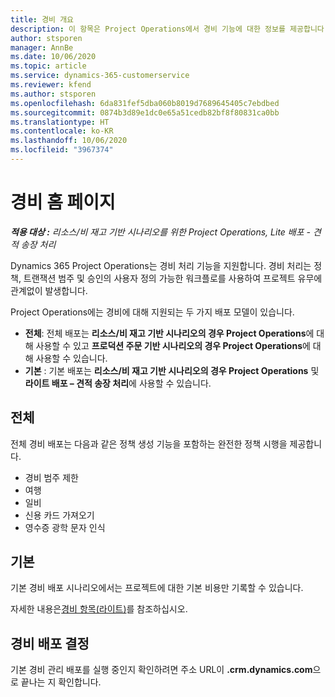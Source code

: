 ```yaml
---
title: 경비 개요
description: 이 항목은 Project Operations에서 경비 기능에 대한 정보를 제공합니다.
author: stsporen
manager: AnnBe
ms.date: 10/06/2020
ms.topic: article
ms.service: dynamics-365-customerservice
ms.reviewer: kfend
ms.author: stsporen
ms.openlocfilehash: 6da831fef5dba060b8019d7689645405c7ebdbed
ms.sourcegitcommit: 0874b3d89e1dc0e65a51cedb82bf8f80831ca0bb
ms.translationtype: HT
ms.contentlocale: ko-KR
ms.lasthandoff: 10/06/2020
ms.locfileid: "3967374"
---
```

# <a name="expense-home-page"></a>경비 홈 페이지

_**적용 대상 :** 리소스/비 재고 기반 시나리오를 위한 Project Operations, Lite 배포 - 견적 송장 처리_


Dynamics 365 Project Operations는 경비 처리 기능을 지원합니다. 경비 처리는 정책, 트랜잭션 범주 및 승인의 사용자 정의 가능한 워크플로를 사용하여 프로젝트 유무에 관계없이 발생합니다.

Project Operations에는 경비에 대해 지원되는 두 가지 배포 모델이 있습니다. 

- **전체**: 전체 배포는 **리소스/비 재고 기반 시나리오의 경우 Project Operations**에 대해 사용할 수 있고 **프로덕션 주문 기반 시나리오의 경우 Project Operations**에 대해 사용할 수 있습니다.
- **기본** : 기본 배포는 **리소스/비 재고 기반 시나리오의 경우 Project Operations** 및 **라이트 배포 – 견적 송장 처리**에 사용할 수 있습니다.

## <a name="full"></a>전체 
전체 경비 배포는 다음과 같은 정책 생성 기능을 포함하는 완전한 정책 시행을 제공합니다.

  - 경비 범주 제한
  - 여행
  - 일비
  - 신용 카드 가져오기
  - 영수증 광학 문자 인식

## <a name="basic"></a>기본 
기본 경비 배포 시나리오에서는 프로젝트에 대한 기본 비용만 기록할 수 있습니다. 

자세한 내용은[경비 항목(라이트)](basic-expense.md)를 참조하십시오.

## <a name="determine-your-expense-deployment"></a>경비 배포 결정
기본 경비 관리 배포를 실행 중인지 확인하려면 주소 URL이 **.crm.dynamics.com**으로 끝나는 지 확인합니다. 

